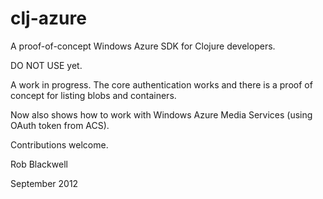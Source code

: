 # clj-azure

A proof-of-concept Windows Azure SDK for Clojure developers.

DO NOT USE yet.

A work in progress. The core authentication works and there is a proof
of concept for listing blobs and containers.

Now also shows how to work with Windows Azure Media Services (using
OAuth token from ACS).

Contributions welcome.

Rob Blackwell

September 2012